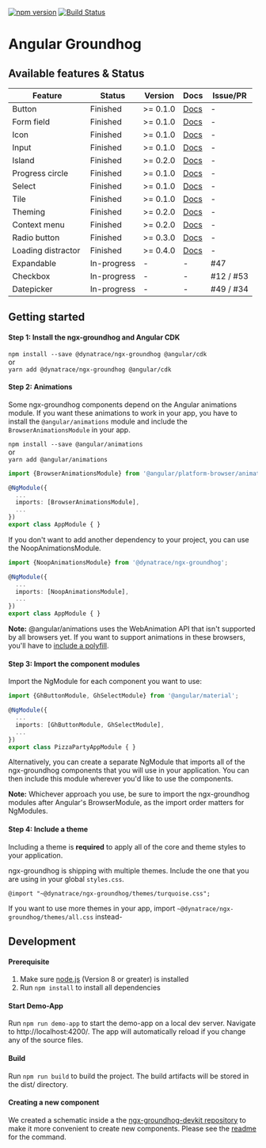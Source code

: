 [![npm version](https://badge.fury.io/js/%40dynatrace%2Fngx-groundhog.svg)](https://badge.fury.io/js/%40dynatrace%2Fngx-groundhog)
[![Build Status](https://travis-ci.org/Dynatrace/ngx-groundhog.svg?branch=master)](https://travis-ci.org/Dynatrace/ngx-groundhog)

# Angular Groundhog

## Available features & Status

| Feature            | Status      | Version        | Docs        | Issue/PR    |
|--------------------|-------------|-------------|-------------|-------------|
| Button             | Finished    | >= 0.1.0    | [Docs](https://github.com/Dynatrace/ngx-groundhog/blob/master/src/lib/button/README.md)            | - |
| Form field         | Finished    | >= 0.1.0    | [Docs](https://github.com/Dynatrace/ngx-groundhog/blob/master/src/lib/form-field/README.md)        | - |
| Icon               | Finished    | >= 0.1.0    | [Docs](https://github.com/Dynatrace/ngx-groundhog/blob/master/src/lib/icon/README.md)              | - |
| Input              | Finished    | >= 0.1.0    | [Docs](https://github.com/Dynatrace/ngx-groundhog/blob/master/src/lib/input/README.md)             | - |
| Island             | Finished    | >= 0.2.0    | [Docs](https://github.com/Dynatrace/ngx-groundhog/blob/master/src/lib/island/README.md)            | - |
| Progress circle    | Finished    | >= 0.1.0    | [Docs](https://github.com/Dynatrace/ngx-groundhog/blob/master/src/lib/progress-circle/README.md)   | - |
| Select             | Finished    | >= 0.1.0    | [Docs](https://github.com/Dynatrace/ngx-groundhog/blob/master/src/lib/select/README.md)            | - |
| Tile               | Finished    | >= 0.1.0    | [Docs](https://github.com/Dynatrace/ngx-groundhog/blob/master/src/lib/tile/README.md)              | - |
| Theming            | Finished    | >= 0.2.0    | [Docs](https://github.com/Dynatrace/ngx-groundhog/blob/master/src/lib/theming/README.md)           | - |
| Context menu       | Finished    | >= 0.2.0    | [Docs](https://github.com/Dynatrace/ngx-groundhog/blob/master/src/lib/context-menu/README.md)      | - |
| Radio button       | Finished    | >= 0.3.0    | [Docs](https://github.com/Dynatrace/ngx-groundhog/blob/master/src/lib/radio/README.md) | - |
| Loading distractor | Finished    | >= 0.4.0    | [Docs](https://github.com/Dynatrace/ngx-groundhog/blob/master/src/lib/loading-distractor/README.md) | - |
| Expandable         | In-progress | - | - | #47 |
| Checkbox           | In-progress | - | - | #12 / #53 |
| Datepicker         | In-progress | - | - | #49 / #34 |

## Getting started

#### Step 1: Install the ngx-groundhog and Angular CDK
`npm install --save @dynatrace/ngx-groundhog @angular/cdk`    
or      
`yarn add @dynatrace/ngx-groundhog @angular/cdk`

#### Step 2: Animations
Some ngx-groundhog components depend on the Angular animations module.
If you want these animations to work in your app, you have to install the `@angular/animations` module and include the `BrowserAnimationsModule` in your app.    

`npm install --save @angular/animations`    
or      
`yarn add @angular/animations`

```ts
import {BrowserAnimationsModule} from '@angular/platform-browser/animations';

@NgModule({
  ...
  imports: [BrowserAnimationsModule],
  ...
})
export class AppModule { }
```

If you don't want to add another dependency to your project, you can use the NoopAnimationsModule.

```ts
import {NoopAnimationsModule} from '@dynatrace/ngx-groundhog';

@NgModule({
  ...
  imports: [NoopAnimationsModule],
  ...
})
export class AppModule { }
```

**Note:** @angular/animations uses the WebAnimation API that isn't supported by all browsers yet. If you want to support animations in these browsers, you'll have to [include a polyfill](https://github.com/web-animations/web-animations-js).

#### Step 3: Import the component modules

Import the NgModule for each component you want to use:
```ts
import {GhButtonModule, GhSelectModule} from '@angular/material';

@NgModule({
  ...
  imports: [GhButtonModule, GhSelectModule],
  ...
})
export class PizzaPartyAppModule { }
```

Alternatively, you can create a separate NgModule that imports all of the ngx-groundhog components that you will use in your application. You can then include this module wherever you'd like to use the components.

**Note:** Whichever approach you use, be sure to import the ngx-groundhog modules after Angular's BrowserModule, as the import order matters for NgModules.

#### Step 4: Include a theme

Including a theme is **required** to apply all of the core and theme styles to your application.

ngx-groundhog is shipping with multiple themes. Include the one that you are using in your global `styles.css`.

```
@import "~@dynatrace/ngx-groundhog/themes/turquoise.css";
```

If you want to use more themes in your app, import `~@dynatrace/ngx-groundhog/themes/all.css` instead-

## Development

#### Prerequisite
1. Make sure [node.js](https://nodejs.org) (Version 8 or greater) is installed
2. Run `npm install` to install all dependencies

#### Start Demo-App
Run `npm run demo-app` to start the demo-app on a local dev server. Navigate to http://localhost:4200/. The app will automatically reload if you change any of the source files.

#### Build
Run `npm run build` to build the project. The build artifacts will be stored in the dist/ directory.

#### Creating a new component
We created a schematic inside a the [ngx-groundhog-devkit repository](https://github.com/Dynatrace/ngx-groundhog-devkit) to make it more convenient to create new components. Please see the [readme](https://github.com/Dynatrace/ngx-groundhog-devkit/blob/master/README.md) for the command.

